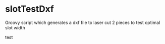 # slotTestDxf
Groovy script which generates a dxf file to laser cut 2 pieces to test optimal slot width

test
